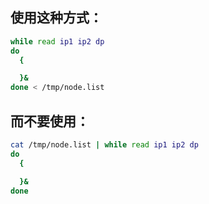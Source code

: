 ## 使用这种方式：

```sh
while read ip1 ip2 dp
do
  {

  }&
done < /tmp/node.list
```



## 而不要使用：

```sh
cat /tmp/node.list | while read ip1 ip2 dp
do
  {

  }&
done 
```

 

